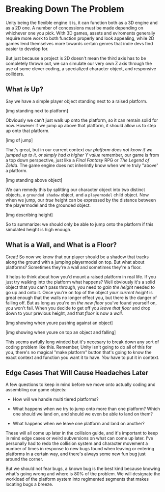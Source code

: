 # Breaking Down The Problem

Unity being the flexible engine it is, it can function both as a 3D engine and as a 2D one. A number of concessions must be made depending on whichever one you pick. With 3D games, assets and eviroments generally require more work to both function properly and look appealing, while 2D games lend themselves more towards certain genres that indie devs find easier to develop for.

But just because a project is 2D doesn't mean the third axis has to be completely thrown out, we can simulate our very own Z axis through the use of some clever coding, a specialized character object, and responsive colliders.

## What *is* Up?

Say we have a simple player object standing next to a raised platform. 

[img standing next to platform]

Obviously we can't just walk up onto the platform, so it can remain solid for now. However if we jump up above that platform, it should allow us to step up onto that platform.

[img of jump]

That's great, but in our current context *our platform does not know if we jumped up to it, or simply had a higher Y value* remember, our game is from a top down perspective, just like a *Final Fantasy* RPG or *The Legend of Zelda*. The game engine does not inherintly know when we're truly "above" a platform.

[img standing above object]

We can remedy this by splitting our character object into two distinct objects, a `grounded shadow` object, and a `playermodel` child object. Now when we jump, our *true* height can be expressed by the distance between the playermodel and the grounded object.

[img describing height]

So to summarize: we should only be able to jump onto the platform if this simulated height is high enough.

## What is a Wall, and What is a Floor?

Great! So now we know that our player should be a shadow that tracks along the ground with a jumping playermodel on top. But what about platforms? Sometimes they're a wall and sometimes they're a floor.

It helps to think about how you'd mount a raised platform in real life. If you just try walking into the platform what happens? Well obviously it's a solid object that you can't pass through, you need to *gain the height* needed to go up and onto it. Once you're on top of the object *your current height* is great enough that the walls no longer effect you, but there is the danger of falling off. But as long as you're on *the new floor* you've found yourself on, you won't fall. When you decide to get off you *leave that floor* and drop down to your previous height, and that *floor* is now a *wall*.

[img showing when youre pushing against an object]

[img showing when youre on top an object and falling]

This seems awfully long winded but it's necesary to break down any sort of coding problem like this. Remember, Unity isn't going to do all of this for you, there's no magical "make platform" button that's going to know the exact context and function you want it to have. *You* have to put it in context.

## Edge Cases That Will Cause Headaches Later

A few questions to keep in mind before we move onto actually coding and assembling our game objects:

- How will we handle multi tiered platforms?

- What happens when we try to jump onto more than one platform? Which one should we land on, and should we even be able to land on them?

- What happens when we leave one platform and land on another?

These will all come up later in the collision guide, and it's important to keep in mind edge cases or weird subversions on what can come up later. I've personally had to redo the collision system and character movement a number of times in response to new bugs found when leaving or entering platforms in a certain way, and there's always some new fun bug just around the corner.

But we should not fear bugs, a known bug is the best kind because knowing what's going wrong and where is 80% of the problem. We will designate the workload of the platform system into regimented segments that makes locating bugs a breeze.